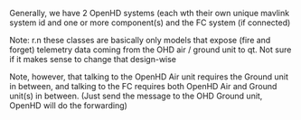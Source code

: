 Generally, we have 2 OpenHD systems (each wth their own unique mavlink system id and one or more component(s) 
and the FC system (if connected)

Note: r.n these classes are basically only models that expose (fire and forget) telemetry data coming from the OHD air / ground unit to qt.
Not sure if it makes sense to change that design-wise

Note, however, that talking to the OpenHD Air unit requires the Ground unit in between,
and talking to the FC requires both OpenHD Air and Ground unit(s) in between.
(Just send the message to the OHD Ground unit, OpenHD will do the forwarding)
